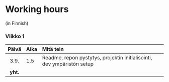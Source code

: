 # Working hours
(in Finnish)

### Viikko 1
| Päivä   | Aika  | Mitä tein  |
| :----:  |:----- | :-----     |
| 3.9.    | 1,5   | Readme, repon pystytys, projektin initialisointi, dev ympäristón setup |
| **yht.**|       | | 
